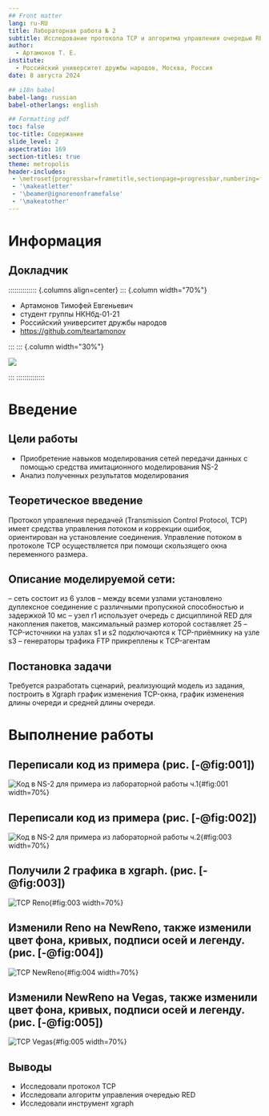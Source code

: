 ```yaml
---
## Front matter
lang: ru-RU
title: Лабораторная работа № 2
subtitle: Исследование протокола TCP и алгоритма управления очередью RED
author:
  - Артамонов Т. Е.
institute:
  - Российский университет дружбы народов, Москва, Россия
date: 8 августа 2024

## i18n babel
babel-lang: russian
babel-otherlangs: english

## Formatting pdf
toc: false
toc-title: Содержание
slide_level: 2
aspectratio: 169
section-titles: true
theme: metropolis
header-includes:
 - \metroset{progressbar=frametitle,sectionpage=progressbar,numbering=fraction}
 - '\makeatletter'
 - '\beamer@ignorenonframefalse'
 - '\makeatother'
---
```


# Информация

## Докладчик

:::::::::::::: {.columns align=center}
::: {.column width="70%"}

  * Артамонов Тимофей Евгеньевич
  * студент группы НКНбд-01-21
  * Российский университет дружбы народов
  * <https://github.com/teartamonov>

:::
::: {.column width="30%"}

![](image/ava.jpg)

:::
::::::::::::::

# Введение

## Цели работы

- Приобретение навыков моделирования сетей передачи данных с помощью средства имитационного моделирования NS-2
- Анализ полученных результатов моделирования

## Теоретическое введение

Протокол управления передачей (Transmission Control Protocol, TCP) имеет средства управления потоком и коррекции ошибок, ориентирован на установление соединения. 
Управление потоком в протоколе TCP осуществляется при помощи скользящего окна переменного размера.

## Описание моделируемой сети:
– сеть состоит из 6 узлов
– между всеми узлами установлено дуплексное соединение с различными пропускной способностью и задержкой 10 мс
– узел r1 использует очередь с дисциплиной RED для накопления пакетов, максимальный размер которой составляет 25
– TCP-источники на узлах s1 и s2 подключаются к TCP-приёмнику на узле s3
– генераторы трафика FTP прикреплены к TCP-агентам

## Постановка задачи 

Требуется разработать сценарий, реализующий модель из задания, построить в Xgraph график изменения TCP-окна, график изменения длины очереди и средней длины очереди.

# Выполнение работы

## Переписали код из примера (рис. [-@fig:001])

![Код в NS-2 для примера из лабораторной работы ч.1](image/1.PNG){#fig:001 width=70%}

## Переписали код из примера (рис. [-@fig:002])

![Код в NS-2 для примера из лабораторной работы ч.2](image/2.PNG){#fig:003 width=70%}

## Получили 2 графика в xgraph. (рис. [-@fig:003])

![TCP Reno](image/3.PNG){#fig:003 width=70%}

## Изменили Reno на NewReno, также изменили цвет фона, кривых, подписи осей и легенду. (рис. [-@fig:004])

![TCP NewReno](image/4.PNG){#fig:004 width=70%}

## Изменили NewReno на Vegas, также изменили цвет фона, кривых, подписи осей и легенду. (рис. [-@fig:005])

![TCP Vegas](image/5.PNG){#fig:005 width=70%}

## Выводы

- Исследовали протокол TCP
- Исследовали алгоритм управления очередью RED
- Исследовали инструмент xgraph
